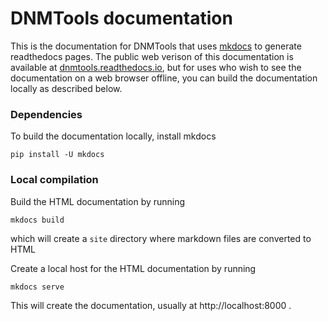 # DNMTools documentation

This is the documentation for DNMTools that uses
[mkdocs](https://mkdocs.readthedocs.io) to generate readthedocs pages.
The public web verison of this documentation is available at
[dnmtools.readthedocs.io](https://dnmtools.readthedocs.io), but for
uses who wish to see the documentation on a web browser offline, you
can build the documentation locally as described below.

### Dependencies

To build the documentation locally, install mkdocs

```
pip install -U mkdocs
```

### Local compilation

Build the HTML documentation by running
```
mkdocs build
```
which will create a `site` directory where markdown files are
converted to HTML

Create a local host for the HTML documentation by running

```
mkdocs serve
```

This will create the documentation, usually at http://localhost:8000 .
